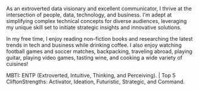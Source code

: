 As an extroverted data visionary and excellent communicator, I thrive at the intersection of people, data, technology, and business. I'm adept at simplifying complex technical concepts for diverse audiences, leveraging my unique skill set to initiate strategic insights and innovative solutions.

In my free time, I enjoy reading non-fiction books and researching the latest trends in tech and business while drinking coffee. I also enjoy watching football games and soccer matches, backpacking, traveling abroad, playing guitar, playing video games, tasting wine, and cooking a wide variety of cuisines!

MBTI: ENTP (Extroverted, Intuitive, Thinking, and Perceiving). | Top 5 CliftonStrengths: Activator, Ideation, Futuristic, Strategic, and Command.

<!---
thomascowart/thomascowart is a ✨ special ✨ repository because its `README.md` (this file) appears on your GitHub profile.
You can click the Preview link to take a look at your changes.
--->
